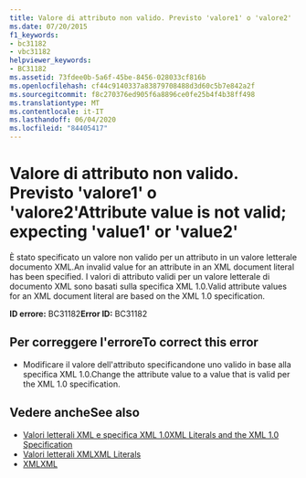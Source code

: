 ```yaml
---
title: Valore di attributo non valido. Previsto 'valore1' o 'valore2'
ms.date: 07/20/2015
f1_keywords:
- bc31182
- vbc31182
helpviewer_keywords:
- BC31182
ms.assetid: 73fdee0b-5a6f-45be-8456-028033cf816b
ms.openlocfilehash: cf44c9140337a83879708488d3d60c5b7e842a2f
ms.sourcegitcommit: f8c270376ed905f6a8896ce0fe25b4f4b38ff498
ms.translationtype: MT
ms.contentlocale: it-IT
ms.lasthandoff: 06/04/2020
ms.locfileid: "84405417"
---
```

# <a name="attribute-value-is-not-valid-expecting-value1-or-value2"></a><span data-ttu-id="6a7c2-102">Valore di attributo non valido. Previsto 'valore1' o 'valore2'</span><span class="sxs-lookup"><span data-stu-id="6a7c2-102">Attribute value is not valid; expecting 'value1' or 'value2'</span></span>
<span data-ttu-id="6a7c2-103">È stato specificato un valore non valido per un attributo in un valore letterale documento XML.</span><span class="sxs-lookup"><span data-stu-id="6a7c2-103">An invalid value for an attribute in an XML document literal has been specified.</span></span> <span data-ttu-id="6a7c2-104">I valori di attributo validi per un valore letterale di documento XML sono basati sulla specifica XML 1.0.</span><span class="sxs-lookup"><span data-stu-id="6a7c2-104">Valid attribute values for an XML document literal are based on the XML 1.0 specification.</span></span>  
  
 <span data-ttu-id="6a7c2-105">**ID errore:** BC31182</span><span class="sxs-lookup"><span data-stu-id="6a7c2-105">**Error ID:** BC31182</span></span>  
  
## <a name="to-correct-this-error"></a><span data-ttu-id="6a7c2-106">Per correggere l'errore</span><span class="sxs-lookup"><span data-stu-id="6a7c2-106">To correct this error</span></span>  
  
- <span data-ttu-id="6a7c2-107">Modificare il valore dell'attributo specificandone uno valido in base alla specifica XML 1.0.</span><span class="sxs-lookup"><span data-stu-id="6a7c2-107">Change the attribute value to a value that is valid per the XML 1.0 specification.</span></span>  
  
## <a name="see-also"></a><span data-ttu-id="6a7c2-108">Vedere anche</span><span class="sxs-lookup"><span data-stu-id="6a7c2-108">See also</span></span>

- [<span data-ttu-id="6a7c2-109">Valori letterali XML e specifica XML 1.0</span><span class="sxs-lookup"><span data-stu-id="6a7c2-109">XML Literals and the XML 1.0 Specification</span></span>](../programming-guide/language-features/xml/xml-literals-and-the-xml-1-0-specification.md)
- [<span data-ttu-id="6a7c2-110">Valori letterali XML</span><span class="sxs-lookup"><span data-stu-id="6a7c2-110">XML Literals</span></span>](../language-reference/xml-literals/index.md)
- [<span data-ttu-id="6a7c2-111">XML</span><span class="sxs-lookup"><span data-stu-id="6a7c2-111">XML</span></span>](../programming-guide/language-features/xml/index.md)
